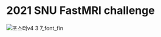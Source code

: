 # 2021 SNU FastMRI challenge

![포스터v4 3 7_font_fin](https://user-images.githubusercontent.com/49898081/124547217-c77fbd00-de66-11eb-8994-14690a4d874c.jpg)
